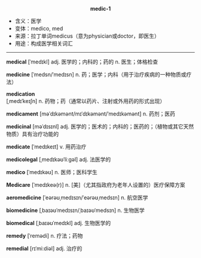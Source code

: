 
**<center>medic-1</center>**

- <span class="definition">含义：医学</span>
- <span class="definition">变体：medico, med</span>
- <span class="definition">来源：拉丁单词medicus（意为physician或doctor，即医生）</span>
- <span class="definition">用途：构成医学相关词汇</span>


---


<span class="vocabulary">**medical**</span> [ˈmedɪkl] adj. 医学的；内科的；药的 n. 医生；体格检查

<span class="vocabulary">**medicine**</span> [ˈmedsn/ˈmedɪsn] n. 药；医学；内科（用于治疗疾病的一种物质或疗法）

<span class="vocabulary">**medication**</span> [ˌmedɪˈkeɪʃn] n. 药物；药（通常以药片、注射或外用药的形式出现）

<span class="vocabulary">**medicament**</span> [məˈdɪkəmənt/mɪˈdɪkəmənt/ˈmedɪkəmənt] n. 药剂；医药

<span class="vocabulary">**medicinal**</span> [məˈdɪsɪnl] adj. 医学的；医术的；内科的；医药的；（植物或其它天然物质）具有治疗功能的

<span class="vocabulary">**medicate**</span> [ˈmedɪkeɪt] v. 用药治疗

<span class="vocabulary">**medicolegal**</span> [ˌmedɪkəʊˈliːɡəl] adj. 法医学的

<span class="vocabulary">**medico**</span> [ˈmedɪkəʊ] n. 医师；医科学生

<span class="vocabulary">**Medicare**</span> [ˈmedɪkeə(r)] n. [美]（尤其指政府为老年人设置的）医疗保障方案

<span class="vocabulary">**aeromedicine**</span> [ˈeərəʊˌmedɪsɪn/ˈeərəʊˌmedsɪn] n. 航空医学

<span class="vocabulary">**biomedicine**</span> [ˌbaɪəʊˈmedɪsɪn/ˌbaɪəʊˈmedsɪn] n. 生物医学

<span class="vocabulary">**biomedical**</span> [ˌbaɪəʊˈmedɪkl] adj. 生物医学的

<span class="vocabulary">**remedy**</span> [ˈremədi] n. 疗法；药物 

<span class="vocabulary">**remedial**</span> [rɪˈmiːdiəl] adj. 治疗的
